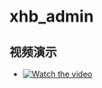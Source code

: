# xhb_admin
## 视频演示
- [![Watch the video](https://i.imgur.com/vKb2F1B.png)](video/xhb%E8%A7%86%E9%A2%91%E6%BC%94%E7%A4%BA.mkv)